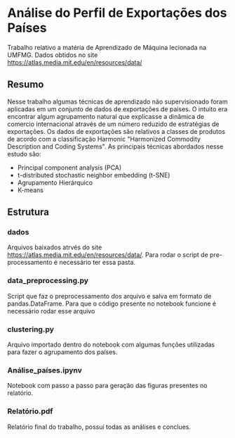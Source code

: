 # Análise do Perfil de Exportações dos Paı́ses

Trabalho relativo a matéria de Aprendizado de Máquina lecionada na UMFMG. Dados obtidos no site 
https://atlas.media.mit.edu/en/resources/data/
## Resumo
Nesse trabalho algumas técnicas de aprendizado não supervisionado foram aplicadas em um conjunto de dados de exportações de paises.
O intuito era encontrar algum agrupamento natural que explicasse a dinâmica de comercio internacional através de um número 
reduzido de estratégias de exportações. Os dados de exportações são relativos a classes de produtos de acordo com 
a classificação Harmonic "Harmonized Commodity Description and Coding Systems". As principais técnicas abordados nesse estudo
são:
* Principal component analysis (PCA)
* t-distributed stochastic neighbor embedding (t-SNE)
* Agrupamento Hierárquico
* K-means

## Estrutura
### dados
Arquivos baixados atrvés do site https://atlas.media.mit.edu/en/resources/data/. Para rodar o script de pre-processamento é
necessário ter essa pasta.
### data_preprocessing.py
Script que faz o preprocessamento dos arquivo e salva em formato de pandas.DataFrame. Para que o código presente no notebook
funcione é necessário rodar esse arquivo
### clustering.py
Arquivo importado dentro do notebook com algumas funções utilizadas para fazer o agrupamento dos países.
### Análise_países.ipynv
Notebook com passo a passo para geração das figuras presentes no relatório.
### Relatório.pdf
Relatório final do trabalho, possui todas as análises e conclues.
